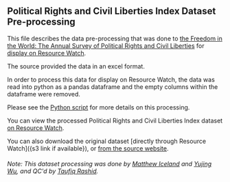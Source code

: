 ## Political Rights and Civil Liberties Index Dataset Pre-processing
This file describes the data pre-processing that was done to [the Freedom in the World: The Annual Survey of Political Rights and Civil Liberties](https://freedomhouse.org/report-types/freedom-world) for [display on Resource Watch](https://resourcewatch.org/data/explore/a7067e9f-fe40-4338-85da-13a6071c76fe).

The source provided the data in an excel format.

In order to process this data for display on Resource Watch, the data was read into python as a pandas dataframe and the empty columns within the dataframe were removed.

Please see the [Python script](https://github.com/resource-watch/data-pre-processing/blob/master/soc_005a_political_rights_civil_liberties_index/soc_005a_political_rights_civil_liberties_index_processing.py) for more details on this processing.

You can view the processed Political Rights and Civil Liberties Index dataset [on Resource Watch](https://resourcewatch.org/data/explore/a7067e9f-fe40-4338-85da-13a6071c76fe).

You can also download the original dataset [directly through Resource Watch]({s3 link if available}), or [from the source website](https://freedomhouse.org/report/freedom-world/2020/leaderless-struggle-democracy).

###### Note: This dataset processing was done by [Matthew Iceland](https://github.com/miceland2) and [Yujing Wu](https://www.wri.org/profile/yujing-wu), and QC'd by [Taufiq Rashid](https://www.wri.org/profile/taufiq-rashid).
